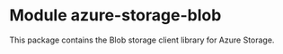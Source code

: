 # Module azure-storage-blob

This package contains the Blob storage client library for Azure Storage.
